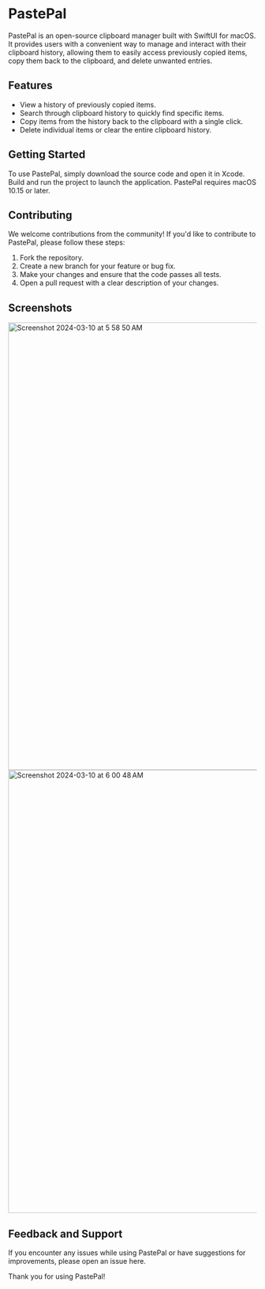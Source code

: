 # PastePal

PastePal is an open-source clipboard manager built with SwiftUI for macOS. It provides users with a convenient way to manage and interact with their clipboard history, allowing them to easily access previously copied items, copy them back to the clipboard, and delete unwanted entries.

## Features
- View a history of previously copied items.
- Search through clipboard history to quickly find specific items.
- Copy items from the history back to the clipboard with a single click.
- Delete individual items or clear the entire clipboard history.

## Getting Started
To use PastePal, simply download the source code and open it in Xcode. Build and run the project to launch the application. PastePal requires macOS 10.15 or later.

## Contributing
We welcome contributions from the community! If you'd like to contribute to PastePal, please follow these steps:
1. Fork the repository.
2. Create a new branch for your feature or bug fix.
3. Make your changes and ensure that the code passes all tests.
4. Open a pull request with a clear description of your changes.

## Screenshots

<img width="907" alt="Screenshot 2024-03-10 at 5 58 50 AM" src="https://github.com/PRATIKK0709/PastePal/assets/139443204/75741fb3-61d2-40de-9767-14329d7f3ff1">
<img width="898" alt="Screenshot 2024-03-10 at 6 00 48 AM" src="https://github.com/PRATIKK0709/PastePal/assets/139443204/7c90a5f9-8fb1-4e37-8bc0-04eb7c251010">




## Feedback and Support
If you encounter any issues while using PastePal or have suggestions for improvements, please open an issue here.

Thank you for using PastePal!
